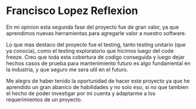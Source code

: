# Francisco Lopez Reflexion
En mi opinion esta segunda fase del proyecto fue de gran valor, ya que aprendimos nuevas herramientas para agregarle valor a nuestro software.

Lo que mas destaco del proyecto fue el testing, tanto testing unitario (que ya conocia), como el testing exploratorio que hicimos luego del code freeze. Creo que toda esta cobertura de codigo conseguida y luego dejar hechos casos de prueba para mantenimiento futuro es algo fundamental en la industria, y que seguro me sera util en el futuro.

Me alegro de haber tenido la oportunidad de hacer este proyecto ya que he aprendido un gran abanico de habilidades y no solo eso, si no que tambien el hecho de poder investigar por mi cuenta y adaptarme a los requerimientos de un proyecto.